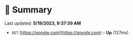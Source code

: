 # 📖 Summary
Last updated: **5/19/2023, 9:37:39 AM**

- `GET` [https://google.com](https://google.com) - **Up** (127ms)
